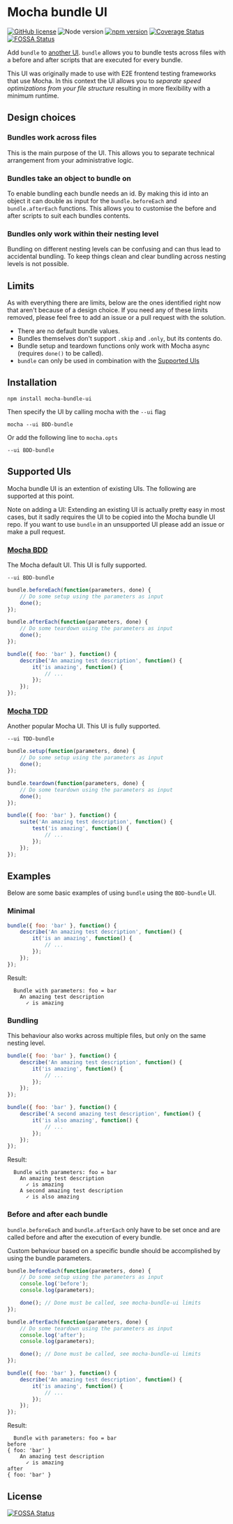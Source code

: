 # Mocha bundle UI
[![GitHub license](https://img.shields.io/github/license/Lakitna/Mocha-bundle-ui.svg)](https://github.com/Lakitna/Mocha-bundle-ui/blob/master/LICENSE)
![Node version](https://img.shields.io/badge/Node-%3E%3D%207.6-brightgreen.svg)
[![npm version](https://badge.fury.io/js/mocha-bundle-ui.svg)](https://badge.fury.io/js/mocha-bundle-ui)
[![Coverage Status](https://coveralls.io/repos/github/Lakitna/Mocha-bundle-ui/badge.svg?branch=master)](https://coveralls.io/github/Lakitna/Mocha-bundle-ui?branch=master)
[![FOSSA Status](https://app.fossa.io/api/projects/git%2Bgithub.com%2FLakitna%2FMocha-bundle-ui.svg?type=shield)](https://app.fossa.io/projects/git%2Bgithub.com%2FLakitna%2FMocha-bundle-ui?ref=badge_shield)

Add `bundle` to [another UI](#supported-uis). `bundle` allows you to bundle tests across files with a before and after scripts that are executed for every bundle.

This UI was originally made to use with E2E frontend testing frameworks that use Mocha. In this context the UI allows you to _separate speed optimizations from your file structure_ resulting in more flexibility with a minimum runtime.

## Design choices

### Bundles work across files
This is the main purpose of the UI. This allows you to separate technical arrangement from your administrative logic.

### Bundles take an object to bundle on
To enable bundling each bundle needs an id. By making this id into an object it can double as input for the `bundle.beforeEach` and `bundle.afterEach` functions. This allows you to customise the before and after scripts to suit each bundles contents.

### Bundles only work within their nesting level
Bundling on different nesting levels can be confusing and can thus lead to accidental bundling. To keep things clean and clear bundling across nesting levels is not possible.

## Limits
As with everything there are limits, below are the ones identified right now that aren't because of a design choice. If you need any of these limits removed, please feel free to add an issue or a pull request with the solution.

* There are no default bundle values.
* Bundles themselves don't support `.skip` and `.only`, but its contents do.
* Bundle setup and teardown functions only work with Mocha async (requires `done()` to be called).
* `bundle` can only be used in combination with the [Supported UIs](#supported-uis)


## Installation

```shell
npm install mocha-bundle-ui
```

Then specify the UI by calling mocha with the `--ui` flag

```shell
mocha --ui BDD-bundle
```

Or add the following line to `mocha.opts`

```shell
--ui BDD-bundle
```


## Supported UIs
Mocha bundle UI is an extention of existing UIs. The following are supported at this point.

Note on adding a UI: Extending an existing UI is actually pretty easy in most cases, but it sadly requires the UI to be copied into the Mocha bundle UI repo. If you want to use `bundle` in an unsupported UI please add an issue or make a pull request.

### [Mocha BDD](https://mochajs.org/#bdd)
The Mocha default UI. This UI is fully supported.

```
--ui BDD-bundle
```

```javascript
bundle.beforeEach(function(parameters, done) {
    // Do some setup using the parameters as input
    done();
});

bundle.afterEach(function(parameters, done) {
    // Do some teardown using the parameters as input
    done();
});

bundle({ foo: 'bar' }, function() {
    describe('An amazing test description', function() {
        it('is amazing', function() {
            // ...
        });
    });
});
```

### [Mocha TDD](https://mochajs.org/#tdd)
Another popular Mocha UI. This UI is fully supported.

```
--ui TDD-bundle
```

```javascript
bundle.setup(function(parameters, done) {
    // Do some setup using the parameters as input
    done();
});

bundle.teardown(function(parameters, done) {
    // Do some teardown using the parameters as input
    done();
});

bundle({ foo: 'bar' }, function() {
    suite('An amazing test description', function() {
        test('is amazing', function() {
            // ...
        });
    });
});
```


## Examples
Below are some basic examples of using `bundle` using the `BDD-bundle` UI.

### Minimal
```javascript
bundle({ foo: 'bar' }, function() {
    describe('An amazing test description', function() {
        it('is an amazing', function() {
            // ...
        });
    });
});
```

Result:

```
  Bundle with parameters: foo = bar
    An amazing test description
      ✓ is amazing
```

### Bundling
This behaviour also works across multiple files, but only on the same nesting level.

```javascript
bundle({ foo: 'bar' }, function() {
    describe('An amazing test description', function() {
        it('is amazing', function() {
            // ...
        });
    });
});

bundle({ foo: 'bar' }, function() {
    describe('A second amazing test description', function() {
        it('is also amazing', function() {
            // ...
        });
    });
});
```

Result:

```
  Bundle with parameters: foo = bar
    An amazing test description
      ✓ is amazing
    A second amazing test description
      ✓ is also amazing
```

### Before and after each bundle
`bundle.beforeEach` and `bundle.afterEach` only have to be set once and are called before and after the execution of every bundle.

Custom behaviour based on a specific bundle should be accomplished by using the bundle parameters.

```javascript
bundle.beforeEach(function(parameters, done) {
    // Do some setup using the parameters as input
    console.log('before');
    console.log(parameters);

    done(); // Done must be called, see mocha-bundle-ui limits
});

bundle.afterEach(function(parameters, done) {
    // Do some teardown using the parameters as input
    console.log('after');
    console.log(parameters);

    done(); // Done must be called, see mocha-bundle-ui limits
});

bundle({ foo: 'bar' }, function() {
    describe('An amazing test description', function() {
        it('is amazing', function() {
            // ...
        });
    });
});
```

Result:

```
  Bundle with parameters: foo = bar
before
{ foo: 'bar' }
    An amazing test description
      ✓ is amazing
after
{ foo: 'bar' }
```




## License
[![FOSSA Status](https://app.fossa.io/api/projects/git%2Bgithub.com%2FLakitna%2FMocha-bundle-ui.svg?type=large)](https://app.fossa.io/projects/git%2Bgithub.com%2FLakitna%2FMocha-bundle-ui?ref=badge_large)